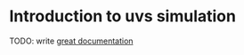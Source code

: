 # Introduction to uvs simulation

TODO: write [great documentation](http://jacobian.org/writing/what-to-write/)
